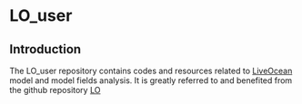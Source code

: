 # LO_user

## Introduction

The LO_user repository contains codes and resources related to [LiveOcean](https://faculty.washington.edu/pmacc/LO/LiveOcean.html) model and model fields analysis. It is greatly referred to and benefited from the github repository [LO](https://github.com/parkermac/LO)   

